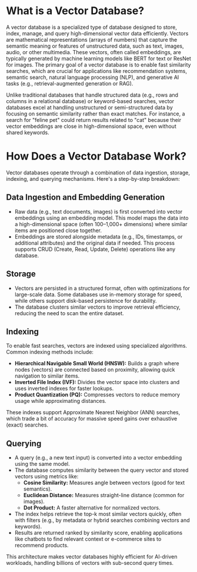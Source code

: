 # What is a Vector Database?

A vector database is a specialized type of database designed to store, index, manage, and query high-dimensional vector data efficiently. Vectors are mathematical representations (arrays of numbers) that capture the semantic meaning or features of unstructured data, such as text, images, audio, or other multimedia. These vectors, often called embeddings, are typically generated by machine learning models like BERT for text or ResNet for images. The primary goal of a vector database is to enable fast similarity searches, which are crucial for applications like recommendation systems, semantic search, natural language processing (NLP), and generative AI tasks (e.g., retrieval-augmented generation or RAG).

Unlike traditional databases that handle structured data (e.g., rows and columns in a relational database) or keyword-based searches, vector databases excel at handling unstructured or semi-structured data by focusing on semantic similarity rather than exact matches. For instance, a search for "feline pet" could return results related to "cat" because their vector embeddings are close in high-dimensional space, even without shared keywords.

# How Does a Vector Database Work?

Vector databases operate through a combination of data ingestion, storage, indexing, and querying mechanisms. Here's a step-by-step breakdown:

## Data Ingestion and Embedding Generation

- Raw data (e.g., text documents, images) is first converted into vector embeddings using an embedding model. This model maps the data into a high-dimensional space (often 100–1,000+ dimensions) where similar items are positioned close together.
- Embeddings are stored alongside metadata (e.g., IDs, timestamps, or additional attributes) and the original data if needed. This process supports CRUD (Create, Read, Update, Delete) operations like any database.

## Storage

- Vectors are persisted in a structured format, often with optimizations for large-scale data. Some databases use in-memory storage for speed, while others support disk-based persistence for durability.
- The database clusters similar vectors to improve retrieval efficiency, reducing the need to scan the entire dataset.

## Indexing

To enable fast searches, vectors are indexed using specialized algorithms. Common indexing methods include:

- **Hierarchical Navigable Small World (HNSW):** Builds a graph where nodes (vectors) are connected based on proximity, allowing quick navigation to similar items.
- **Inverted File Index (IVF):** Divides the vector space into clusters and uses inverted indexes for faster lookups.
- **Product Quantization (PQ):** Compresses vectors to reduce memory usage while approximating distances.

These indexes support Approximate Nearest Neighbor (ANN) searches, which trade a bit of accuracy for massive speed gains over exhaustive (exact) searches.

## Querying

- A query (e.g., a new text input) is converted into a vector embedding using the same model.
- The database computes similarity between the query vector and stored vectors using metrics like:
  - **Cosine Similarity:** Measures angle between vectors (good for text semantics).
  - **Euclidean Distance:** Measures straight-line distance (common for images).
  - **Dot Product:** A faster alternative for normalized vectors.
- The index helps retrieve the top-k most similar vectors quickly, often with filters (e.g., by metadata or hybrid searches combining vectors and keywords).
- Results are returned ranked by similarity score, enabling applications like chatbots to find relevant context or e-commerce sites to recommend products.

This architecture makes vector databases highly efficient for AI-driven workloads, handling billions of vectors with sub-second query times.